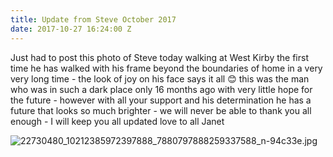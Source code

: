 ```yaml
---
title: Update from Steve October 2017
date: 2017-10-27 16:24:00 Z
---
```


Just had to post this photo of Steve today walking at West Kirby the first time he has walked with his frame beyond the boundaries of home in a very very long time - the look of joy on his face says it all 😊 this was the man who was in such a dark place only 16 months ago with very little hope for the future - however with all your support and his determination he has a future that looks so much brighter - we will never be able to thank you all enough - I will keep you all updated love to all Janet 

![22730480_10212385972397888_7880797888259337588_n-94c33e.jpg](/uploads/22730480_10212385972397888_7880797888259337588_n-94c33e.jpg)